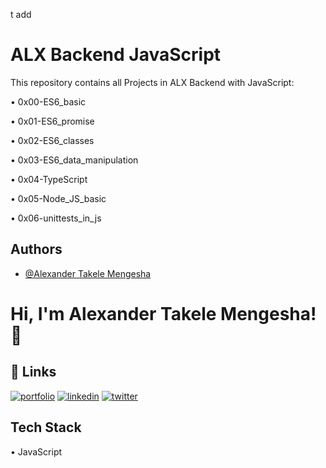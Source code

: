 t add
# ALX Backend JavaScript
This repository contains all Projects in ALX Backend with JavaScript:

•	0x00-ES6_basic

•	0x01-ES6_promise

•	0x02-ES6_classes

•	0x03-ES6_data_manipulation

•	0x04-TypeScript

•	0x05-Node_JS_basic

•	0x06-unittests_in_js




## Authors

- [@Alexander Takele Mengesha](https://www.github.com/alexa221)
  
  

# Hi, I'm Alexander Takele Mengesha! 👋


## 🔗 Links
[![portfolio](https://img.shields.io/badge/my_portfolio-000?style=for-the-badge&logo=ko-fi&logoColor=white)](https://katherineoelsner.com/)
[![linkedin](https://img.shields.io/badge/linkedin-0A66C2?style=for-the-badge&logo=linkedin&logoColor=white)](https://www.linkedin.com/in/alextakele/)
[![twitter](https://img.shields.io/badge/twitter-1DA1F2?style=for-the-badge&logo=twitter&logoColor=white)](https://twitter.com/alex_takele21)


## Tech Stack

•	JavaScript 


